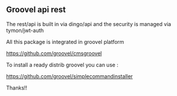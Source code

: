 ## Groovel api rest ##

The rest/api is built in via dingo/api and the security is managed via tymon/jwt-auth

All this package is integrated in groovel platform

https://github.com/groovel/cmsgroovel

To install a ready distrib groovel you can use :

https://github.com/groovel/simplecommandinstaller

Thanks!!